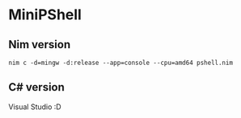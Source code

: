 # MiniPShell

## Nim version
```
nim c -d=mingw -d:release --app=console --cpu=amd64 pshell.nim
```
## C# version
Visual Studio :D
